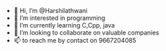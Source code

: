 - 👋 Hi, I’m @Harshilathwani
- 👀 I’m interested in programming
- 🌱 I’m currently learning C,Cpp, java
- 💞️ I’m looking to collaborate on valuable companies
- 📫 to reach me by contact on 9667204085

<!---
Harshilathwani/Harshilathwani is a ✨ special ✨ repository because its `read.me` (this file) appears on your GitHub profile.
You can click the Preview link to take a look at your changes.
--->
